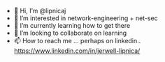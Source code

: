 - 👋 Hi, I’m @lipnicaj
- 👀 I’m interested in network-engineering + net-sec
- 🌱 I’m currently learning how to get there
- 💞️ I’m looking to collaborate on learning
- 📫 How to reach me ... perhaps on linkedin.. https://www.linkedin.com/in/jerwell-lipnica/ 

<!---
lipnicaj/lipnicaj is a ✨ special ✨ repository because its `README.md` (this file) appears on your GitHub profile.
You can click the Preview link to take a look at your changes.
--->
